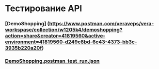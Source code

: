 # Тестирование API
### [DemoShopping] (https://www.postman.com/veraveps/vera-workspase/collection/w1205k4/demoshopping?action=share&creator=41819560&active-environment=41819560-d249c8bd-6c43-4373-bb3c-3935b220a20f)
### [DemoShopping.postman_test_run.json](https://github.com/user-attachments/files/20501223/DemoShopping.postman_test_run.json)
